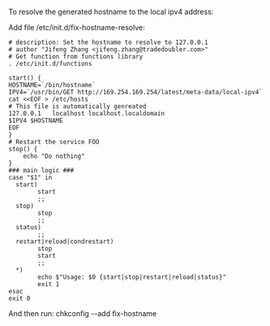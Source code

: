 To resolve the generated hostname to the local ipv4 address:

Add file /etc/init.d/fix-hostname-resolve:

    # description: Set the hostname to resolve to 127.0.0.1
    # author "Jifeng Zhang <jifeng.zhang@tradedoubler.com>"
    # Get function from functions library
    . /etc/init.d/functions

    start() {
    HOSTNAME=`/bin/hostname`
    IPV4=`/usr/bin/GET http://169.254.169.254/latest/meta-data/local-ipv4`
    cat <<EOF > /etc/hosts
    # This file is automatically genreated
    127.0.0.1   localhost localhost.localdomain
    $IPV4 $HOSTNAME
    EOF
    }
    # Restart the service FOO
    stop() {
        echo "Do nothing"
    }
    ### main logic ###
    case "$1" in
      start)
            start
            ;;
      stop)
            stop
            ;;
      status)
            ;;
      restart|reload|condrestart)
            stop
            start
            ;;
      *)
            echo $"Usage: $0 {start|stop|restart|reload|status}"
            exit 1
    esac
    exit 0

And then run:
    chkconfig --add fix-hostname

